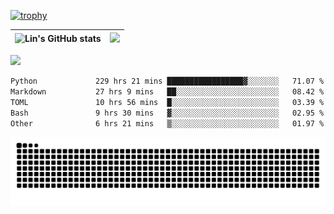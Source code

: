 [![trophy](https://github-profile-trophy.vercel.app/?username=ocss884&column=7)](https://github.com/ocss884)

| ![Lin's GitHub stats](https://github-readme-stats.vercel.app/api?username=ocss884&show_icons=true&hide_border=True&count_private=true) | ![](https://github-readme-streak-stats.herokuapp.com?user=ocss884&hide_border=true&date_format=M%20j%5B%2C%20Y%5D&ring=7EDDCF&fire=7EDDCF") |
| ------------------------------------------------------------ | ------------------------------------------------------------ |

![](https://komarev.com/ghpvc/?username=ocss884&color=brightgreen)

<!--START_SECTION:waka-->

```txt
Python             229 hrs 21 mins █████████████████▓░░░░░░░   71.07 %
Markdown           27 hrs 9 mins   ██░░░░░░░░░░░░░░░░░░░░░░░   08.42 %
TOML               10 hrs 56 mins  █░░░░░░░░░░░░░░░░░░░░░░░░   03.39 %
Bash               9 hrs 30 mins   ▓░░░░░░░░░░░░░░░░░░░░░░░░   02.95 %
Other              6 hrs 21 mins   ▒░░░░░░░░░░░░░░░░░░░░░░░░   01.97 %
```

<!--END_SECTION:waka-->

<p align="center">
   <img src="https://github.com/ocss884/ocss884/blob/output/github-snake.svg" alt="snake">
</p>
